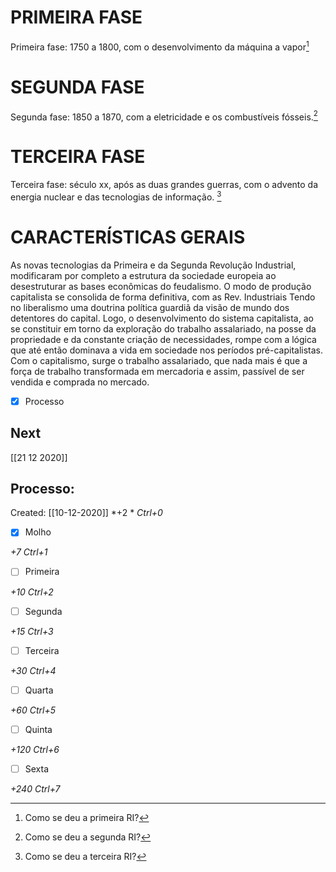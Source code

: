 # PRIMEIRA FASE
Primeira fase: 1750 a 1800, com o desenvolvimento da máquina a vapor[^595203]

[^595203]: Como se deu a primeira RI?

# SEGUNDA FASE
Segunda fase: 1850 a 1870, com a eletricidade e os combustíveis fósseis.[^466687]

[^466687]: Como se deu a segunda RI?

# TERCEIRA FASE
Terceira fase: século xx, após as duas grandes guerras, com o advento da energia nuclear e das tecnologias de informação. [^494498]

[^494498]: Como se deu a terceira RI?

# CARACTERÍSTICAS GERAIS
As novas tecnologias da Primeira e da Segunda Revolução Industrial, modificaram por completo a estrutura da sociedade europeia ao desestruturar as bases econômicas do feudalismo.
O modo de produção capitalista se consolida de forma definitiva, com as Rev. Industriais
Tendo no liberalismo uma doutrina política guardiã da visão de mundo dos detentores do capital.
Logo, o desenvolvimento do sistema capitalista, ao se constituir em torno da exploração do trabalho assalariado, na posse da propriedade e da constante criação de necessidades, rompe com a lógica que até então dominava a vida em sociedade nos períodos pré-capitalistas.
Com o capitalismo, surge o trabalho assalariado, que nada mais é que a força de trabalho transformada em mercadoria e assim, passível de ser vendida e comprada no mercado.

- [x] Processo 

## Next
[[21 12 2020]]
## Processo:
Created: [[10-12-2020]]
*+2 *  *Ctrl+0*
- [x] Molho  

*+7*  *Ctrl+1*

- [ ] Primeira 

*+10*  *Ctrl+2*

- [ ] Segunda

*+15*  *Ctrl+3*

- [ ] Terceira 

*+30*  *Ctrl+4*

- [ ] Quarta 

*+60*  *Ctrl+5*

- [ ] Quinta 

*+120*  *Ctrl+6*

- [ ] Sexta 

*+240*  *Ctrl+7*
